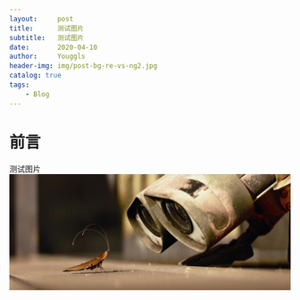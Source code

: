 ```yaml
---
layout:     post
title:      测试图片
subtitle:   测试图片
date:       2020-04-10
author:     Youggls
header-img: img/post-bg-re-vs-ng2.jpg
catalog: true
tags:
    - Blog
---
```


# 前言

测试图片
![](../img/404-bg.jpg)
